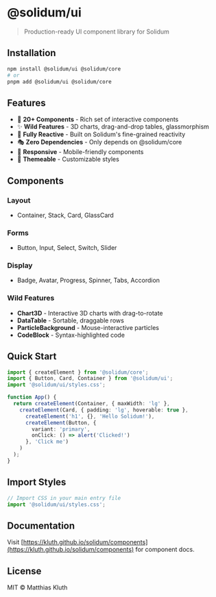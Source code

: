 # @solidum/ui

> Production-ready UI component library for Solidum

## Installation

```bash
npm install @solidum/ui @solidum/core
# or
pnpm add @solidum/ui @solidum/core
```

## Features

- 🎨 **20+ Components** - Rich set of interactive components
- ✨ **Wild Features** - 3D charts, drag-and-drop tables, glassmorphism
- 🎯 **Fully Reactive** - Built on Solidum's fine-grained reactivity
- 🎭 **Zero Dependencies** - Only depends on @solidum/core
- 📱 **Responsive** - Mobile-friendly components
- 🌈 **Themeable** - Customizable styles

## Components

### Layout
- Container, Stack, Card, GlassCard

### Forms
- Button, Input, Select, Switch, Slider

### Display
- Badge, Avatar, Progress, Spinner, Tabs, Accordion

### Wild Features
- **Chart3D** - Interactive 3D charts with drag-to-rotate
- **DataTable** - Sortable, draggable rows
- **ParticleBackground** - Mouse-interactive particles
- **CodeBlock** - Syntax-highlighted code

## Quick Start

```typescript
import { createElement } from '@solidum/core';
import { Button, Card, Container } from '@solidum/ui';
import '@solidum/ui/styles.css';

function App() {
  return createElement(Container, { maxWidth: 'lg' },
    createElement(Card, { padding: 'lg', hoverable: true },
      createElement('h1', {}, 'Hello Solidum!'),
      createElement(Button, {
        variant: 'primary',
        onClick: () => alert('Clicked!')
      }, 'Click me')
    )
  );
}
```

## Import Styles

```typescript
// Import CSS in your main entry file
import '@solidum/ui/styles.css';
```

## Documentation

Visit [https://kluth.github.io/solidum/components](https://kluth.github.io/solidum/components) for component docs.

## License

MIT © Matthias Kluth

